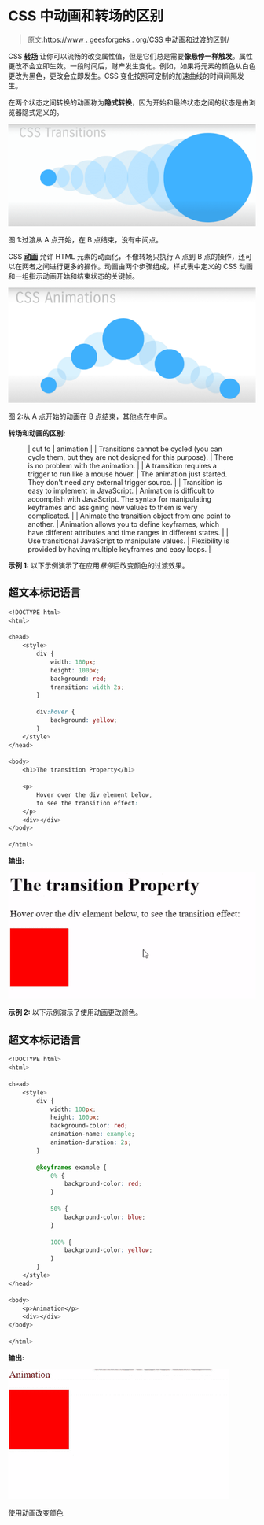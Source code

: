 # CSS 中动画和转场的区别

> 原文:[https://www . geesforgeks . org/CSS 中动画和过渡的区别/](https://www.geeksforgeeks.org/difference-between-animation-and-transition-in-css/)

CSS **[转场](https://www.geeksforgeeks.org/css-transitions/)** 让你可以流畅的改变属性值，但是它们总是需要**像悬停一样触发**。属性更改不会立即生效。一段时间后，财产发生变化。例如，如果将元素的颜色从白色更改为黑色，更改会立即发生。CSS 变化按照可定制的加速曲线的时间间隔发生。

在两个状态之间转换的动画称为**隐式转换**，因为开始和最终状态之间的状态是由浏览器隐式定义的。

![](img/087802381af7eae567963321e316dfb3.png)

图 1:过渡从 A 点开始，在 B 点结束，没有中间点。

CSS **[动画](https://www.geeksforgeeks.org/css-animations/)** 允许 HTML 元素的动画化，不像转场只执行 A 点到 B 点的操作，还可以在两者之间进行更多的操作。动画由两个步骤组成，样式表中定义的 CSS 动画和一组指示动画开始和结束状态的关键帧。

![](img/be93f81843fdd5c8001d2ae77c951df2.png)

图 2:从 A 点开始的动画在 B 点结束，其他点在中间。

**转场和动画的区别:**

<figure class="table">

| cut to | animation |
| Transitions cannot be cycled (you can cycle them, but they are not designed for this purpose). | There is no problem with the animation. |
| A transition requires a trigger to run like a mouse hover. | The animation just started. They don't need any external trigger source. |
| Transition is easy to implement in JavaScript. | Animation is difficult to accomplish with JavaScript. The syntax for manipulating keyframes and assigning new values to them is very complicated. |
| Animate the transition object from one point to another. | Animation allows you to define keyframes, which have different attributes and time ranges in different states. |
| Use transitional JavaScript to manipulate values. | Flexibility is provided by having multiple keyframes and easy loops. |

</figure>

**示例 1:** 以下示例演示了在应用*悬停*后改变颜色的过渡效果。

## 超文本标记语言

```css
<!DOCTYPE html>
<html>

<head>
    <style>
        div {
            width: 100px;
            height: 100px;
            background: red;
            transition: width 2s;
        }

        div:hover {
            background: yellow;
        }
    </style>
</head>

<body>
    <h1>The transition Property</h1>

    <p>
        Hover over the div element below, 
        to see the transition effect:
    </p>
    <div></div>
</body>

</html>
```

**输出:**

![](img/eb1242c63a888350cd11e444f8e62117.png)

**示例 2:** 以下示例演示了使用动画更改颜色。

## 超文本标记语言

```css
<!DOCTYPE html>
<html>

<head>
    <style>
        div {
            width: 100px;
            height: 100px;
            background-color: red;
            animation-name: example;
            animation-duration: 2s;
        }

        @keyframes example {
            0% {
                background-color: red;
            }

            50% {
                background-color: blue;
            }

            100% {
                background-color: yellow;
            }
        }
    </style>
</head>

<body>
    <p>Animation</p>
    <div></div>
</body>

</html>
```

**输出:**

![](img/8e8c27e2da9454709a7466cabcbb4f3d.png)

使用动画改变颜色